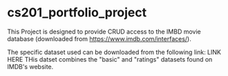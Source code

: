 # cs201_portfolio_project

This Project is designed to provide CRUD access to the IMBD
movie database (downloaded from https://www.imdb.com/interfaces/).

The specific dataset used can be downloaded from the following link: LINK HERE
THis datset combines the "basic" and "ratings" datasets found on IMDB's website.